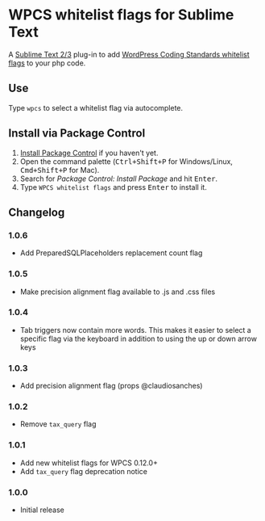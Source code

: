 # WPCS whitelist flags for Sublime Text

A [Sublime Text  2/3](http://www.sublimetext.com/) plug-in to add [WordPress Coding Standards whitelist flags](https://github.com/WordPress-Coding-Standards/WordPress-Coding-Standards/wiki/Whitelisting-code-which-flags-errors) to your php code.

## Use

Type `wpcs` to select a whitelist flag via autocomplete.

## Install via Package Control

1. [Install Package Control](https://packagecontrol.io/installation) if you haven't yet.
2. Open the command palette (<kbd>Ctrl+Shift+P</kbd> for Windows/Linux, <kbd>Cmd+Shift+P</kbd> for Mac).
3. Search for _Package Control: Install Package_ and hit <kbd>Enter</kbd>.
4. Type `WPCS whitelist flags` and press <kbd>Enter</kbd> to install it.

## Changelog

### 1.0.6
- Add PreparedSQLPlaceholders replacement count flag

### 1.0.5
- Make precision alignment flag available to .js and .css files

### 1.0.4
- Tab triggers now contain more words.
This makes it easier to select a specific flag via the keyboard in addition to using the up or down arrow keys

### 1.0.3
- Add precision alignment flag (props @claudiosanches)

### 1.0.2
- Remove `tax_query` flag

### 1.0.1
- Add new whitelist flags for WPCS 0.12.0+
- Add `tax_query` flag deprecation notice

### 1.0.0
- Initial release
